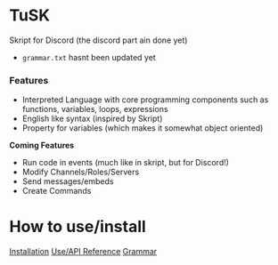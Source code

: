 # TuSK
Skript for Discord (the discord part ain done yet)

- `grammar.txt` hasnt been updated yet

### Features

- Interpreted Language with core programming components such as functions, variables, loops, expressions
- English like syntax (inspired by Skript)
- Property for variables (which makes it somewhat object oriented)


**Coming Features**

- Run code in events (much like in skript, but for Discord!)
- Modify Channels/Roles/Servers
- Send messages/embeds
- Create Commands

# How to use/install

[Installation](https://github.com/TutlaMC/TuSK/blob/main/docs/install.md)
[Use/API Reference](https://github.com/TutlaMC/TuSK/blob/main/docs/home.md)
[Grammar](https://github.com/TutlaMC/TuSK/blob/main/grammar.txt)
